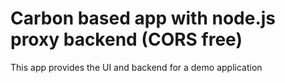# Carbon based app with node.js proxy backend (CORS free)

This app provides the UI and backend for a demo application
